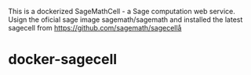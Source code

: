 This is a dockerized SageMathCell - a Sage computation web service. Usign the oficial sage image sagemath/sagemath and installed the latest sagecell from https://github.com/sagemath/sagecellå

# docker-sagecell
